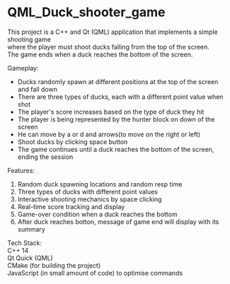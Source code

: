 # QML_Duck_shooter_game

This project is a C++ and Qt (QML) application that implements a simple shooting game     
where the player must shoot ducks falling from the top of the screen.     
The game ends when a duck reaches the bottom of the screen.    
  
Gameplay:  
- Ducks randomly spawn at different positions at the top of the screen and fall down  
- There are three types of ducks, each with a different point value when shot   
- The player's score increases based on the type of duck they hit    
- The player is being represented by the hunter block on down of the screen  
- He can move by a or d and arrows(to move on the right or left)  
- Shoot ducks by clicking space button
- The game continues until a duck reaches the bottom of the screen, ending the session   
  
Features:  
1. Random duck spawning locations and random resp time
2. Three types of ducks with different point values  
3. Interactive shooting mechanics by space clicking
4. Real-time score tracking and display 
5. Game-over condition when a duck reaches the bottom
6. After duck reaches botton, message of game end will display with its summary
  
Tech Stack:  
C++ 14  
Qt Quick (QML)  
CMake (for building the project)  
JavaScript (in small amount of code) to optimise commands



